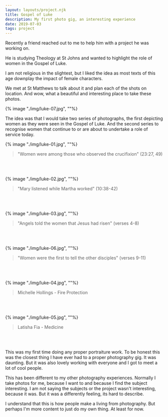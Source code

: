 ```yaml
---
layout: layouts/project.njk
title: Gospel of Luke
description: My first photo gig, an interesting experience
date: 2019-07-03
tags: project
---
```


Recently a friend reached out to me to help him with a project he was working on. 

He is studying Theology at St Johns and wanted to highlight the role of women in the Gospel of Luke.

I am not religious in the slightest, but I liked the idea as most texts of this age downplay the impact of female characters.

We met at St Matthews to talk about it and plan each of the shots on location. And wow, what a beautiful and interesting place to take these photos.

{% image "./img/luke-07.jpg", ""%}

The idea was that I would take two series of photographs, the first depicting women as they were seen in the Gospel of Luke. And the second series to recognise women that continue to or are about to undertake a role of service today.


{% image "./img/luke-01.jpg", ""%}

>"Women were among those who observed the crucifixion" (23:27, 49)

<br>
<br>


{% image "./img/luke-02.jpg", ""%}

>"Mary listened while Martha worked" (10:38-42)

<br>
<br>

{% image "./img/luke-03.jpg", ""%}

>"Angels told the women that Jesus had risen" (verses 4-8)

<br>
<br>

{% image "./img/luke-06.jpg", ""%}

>"Women were the first to tell the other disciples" (verses 9-11)

<br>
<br>

{% image "./img/luke-04.jpg", ""%}

>Michelle Hollings - Fire Protection

<br>
<br>

{% image "./img/luke-05.jpg", ""%}

>Latisha Fia - Medicine

<br>
<br>

This was my first time doing any proper portraiture work. To be honest this was the closest thing I have ever had to a proper photography gig. It was daunting. But it was also lovely working with everyone and I got to meet a lot of cool people.

This has been different to my other photography experiences. Normally I take photos for me, because I want to and because I find the subject interesting. I am not saying the subjects or the project wasn't interesting, because it was. But it was a differently feeling, its hard to describe.

I understand that this is how people make a living from photography. But perhaps I'm more content to just do my own thing. At least for now.
